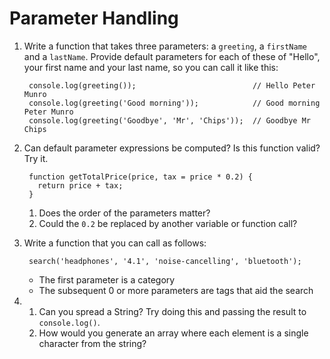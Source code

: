 # Parameter Handling

1. Write a function that takes three parameters: a `greeting`, a `firstName` and a `lastName`. Provide default parameters for each of these of "Hello", your first name and your last name, so you can call it like this:

        console.log(greeting());                          // Hello Peter Munro
        console.log(greeting('Good morning'));            // Good morning Peter Munro
        console.log(greeting('Goodbye', 'Mr', 'Chips'));  // Goodbye Mr Chips

2. Can default parameter expressions be computed? Is this function valid? Try it.

        function getTotalPrice(price, tax = price * 0.2) {
          return price + tax;
        }

   1. Does the order of the parameters matter?
   2. Could the `0.2` be replaced by another variable or function call?

3. Write a function that you can call as follows:

        search('headphones', '4.1', 'noise-cancelling', 'bluetooth');

   - The first parameter is a category
   - The subsequent 0 or more parameters are tags that aid the search

4. 1. Can you spread a String? Try doing this and passing the result to `console.log()`.
   2. How would you generate an array where each element is a single character from the string?
